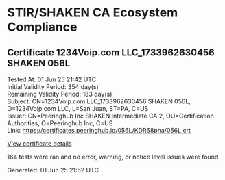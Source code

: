 # STIR/SHAKEN CA Ecosystem Compliance

## Certificate 1234Voip.com LLC_1733962630456 SHAKEN 056L

Tested At: 01 Jun 25 21:42 UTC\
Initial Validity Period: 354 day(s)\
Remaining Validity Period: 183 day(s)\
Subject: CN=1234Voip.com LLC_1733962630456 SHAKEN 056L, O=1234Voip.com LLC, L=San Juan, ST=PA, C=US\
Issuer: CN=Peeringhub Inc SHAKEN Intermediate CA 2, OU=Certification Authorities, O=Peeringhub Inc, C=US\
Link: https://certificates.peeringhub.io/056L/KDR68pha/056L.crt

[View certificate details](https://x509.io/?cert=MIIDNzCCAtygAwIBAgIRAJjbxeX4ADE5d9h781BjxHMwCgYIKoZIzj0EAwIwfDELMAkGA1UEBhMCVVMxFzAVBgNVBAoMDlBlZXJpbmdodWIgSW5jMSIwIAYDVQQLDBlDZXJ0aWZpY2F0aW9uIEF1dGhvcml0aWVzMTAwLgYDVQQDDCdQZWVyaW5naHViIEluYyBTSEFLRU4gSW50ZXJtZWRpYXRlIENBIDIwHhcNMjQxMjEyMDAxNzEwWhcNMjUxMTMwMjIyODUzWjB9MQswCQYDVQQGEwJVUzELMAkGA1UECAwCUEExETAPBgNVBAcMCFNhbiBKdWFuMRkwFwYDVQQKDBAxMjM0Vm9pcC5jb20gTExDMTMwMQYDVQQDDCoxMjM0Vm9pcC5jb20gTExDXzE3MzM5NjI2MzA0NTYgU0hBS0VOIDA1NkwwWTATBgcqhkjOPQIBBggqhkjOPQMBBwNCAAQTZUPvVPZNlEcK3LIQ6TRDl%2BNTVrLCay1%2B6P0Kl0Sq0EC1pD6WKC%2BQfE8%2BMawoKt1Wbc2QAxtbiI6lHozb2RhBo4IBPDCCATgwDgYDVR0PAQH%2FBAQDAgeAMAwGA1UdEwEB%2FwQCMAAwHQYDVR0OBBYEFGHpjYwJmI3eHITYbfGnQlZIsBPAMB8GA1UdIwQYMBaAFK6hc1GIKVcRygyp9LEKbk64S00HMBcGA1UdIAQQMA4wDAYKYIZIAYb%2FCQEBBDAWBggrBgEFBQcBGgQKMAigBhYEMDU2TDCBpgYDVR0fBIGeMIGbMIGYoDqgOIY2aHR0cHM6Ly9hdXRoZW50aWNhdGUtYXBpLmljb25lY3Rpdi5jb20vZG93bmxvYWQvdjEvY3JsolqkWDBWMRQwEgYDVQQHDAtCcmlkZ2V3YXRlcjELMAkGA1UECAwCTkoxEzARBgNVBAMMClNUSS1QQSBDUkwxCzAJBgNVBAYTAlVTMQ8wDQYDVQQKDAZTVEktUEEwCgYIKoZIzj0EAwIDSQAwRgIhAM%2FoKtN2%2FjGxuDMOUm0Mk1OW%2BKff9RQMjfKnw%2BL8c9WDAiEA9%2Bmnc2gG973XPlaCD73rexvnf6eUYFPDLD98bU7zD5Y%3D)

164 tests were ran and no error, warning, or notice level issues were found


Generated: 01 Jun 25 21:52 UTC
